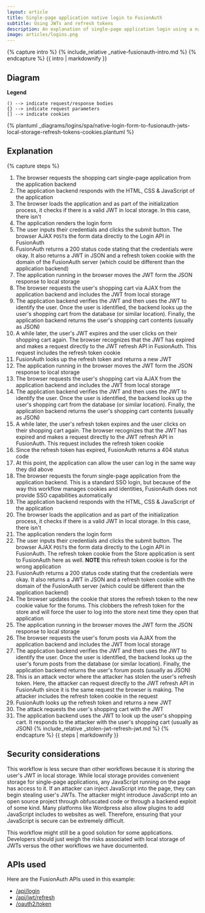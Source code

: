 ```yaml
---
layout: article
title: Single-page application native login to FusionAuth 
subtitle: Using JWTs and refresh tokens 
description: An explanation of single-page application login using a native login form that submits directly to FusionAuth and uses JWTs in local storage and refresh tokens in cookies
image: articles/logins.png
---
```


{% capture intro %}
{% include_relative _native-fusionauth-intro.md %}
{% endcapture %}
{{ intro | markdownify }}

## Diagram

**Legend**

```text
() --> indicate request/response bodies
{} --> indicate request parameters
[] --> indicate cookies
```

{% plantuml _diagrams/logins/spa/native-login-form-to-fusionauth-jwts-local-storage-refresh-tokens-cookies.plantuml %}

## Explanation

{% capture steps %}
1. The browser requests the shopping cart single-page application from the application backend
1. The application backend responds with the HTML, CSS & JavaScript of the application
1. The browser loads the application and as part of the initialization process, it checks if there is a valid JWT in local storage. In this case, there isn't 
1. The application renders the login form
1. The user inputs their credentials and clicks the submit button. The browser AJAX `POST`s the form data directly to the Login API in FusionAuth
1. FusionAuth returns a 200 status code stating that the credentials were okay. It also returns a JWT in JSON and a refresh token cookie with the domain of the FusionAuth server (which could be different than the application backend)
1. The application running in the browser moves the JWT form the JSON response to local storage
1. The browser requests the user's shopping cart via AJAX from the application backend and includes the JWT from local storage
1. The application backend verifies the JWT and then uses the JWT to identify the user. Once the user is identified, the backend looks up the user's shopping cart from the database (or similar location). Finally, the application backend returns the user's shopping cart contents (usually as JSON)
1. A while later, the user's JWT expires and the user clicks on their shopping cart again. The browser recognizes that the JWT has expired and makes a request directly to the JWT refresh API in FusionAuth. This request includes the refresh token cookie
1. FusionAuth looks up the refresh token and returns a new JWT
1. The application running in the browser moves the JWT form the JSON response to local storage
1. The browser requests the user's shopping cart via AJAX from the application backend and includes the JWT from local storage
1. The application backend verifies the JWT and then uses the JWT to identify the user. Once the user is identified, the backend looks up the user's shopping cart from the database (or similar location). Finally, the application backend returns the user's shopping cart contents (usually as JSON)
1. A while later, the user's refresh token expires and the user clicks on their shopping cart again. The browser recognizes that the JWT has expired and makes a request directly to the JWT refresh API in FusionAuth. This request includes the refresh token cookie
1. Since the refresh token has expired, FusionAuth returns a 404 status code
1. At this point, the application can allow the user can log in the same way they did above
1. The browser requests the forum single-page application from the application backend. This is a standard SSO login, but because of the way this workflow manages cookies and identities, FusionAuth does not provide SSO capabilities automatically
1. The application backend responds with the HTML, CSS & JavaScript of the application
1. The browser loads the application and as part of the initialization process, it checks if there is a valid JWT in local storage. In this case, there isn't 
1. The application renders the login form
1. The user inputs their credentials and clicks the submit button. The browser AJAX `POST`s the form data directly to the Login API in FusionAuth. The refresh token cookie from the Store application is sent to FusionAuth here as well. **NOTE** this refresh token cookie is for the wrong application
1. FusionAuth returns a 200 status code stating that the credentials were okay. It also returns a JWT in JSON and a refresh token cookie with the domain of the FusionAuth server (which could be different than the application backend)
1. The browser updates the cookie that stores the refresh token to the new cookie value for the forums. This clobbers the refresh token for the store and will force the user to log into the store next time they open that application
1. The application running in the browser moves the JWT form the JSON response to local storage
1. The browser requests the user's forum posts via AJAX from the application backend and includes the JWT from local storage
1. The application backend verifies the JWT and then uses the JWT to identify the user. Once the user is identified, the backend looks up the user's forum posts from the database (or similar location). Finally, the application backend returns the user's forum posts (usually as JSON)
1. This is an attack vector where the attacker has stolen the user's refresh token. Here, the attacker can request directly to the JWT refresh API in FusionAuth since it is the same request the browser is making. The attacker includes the refresh token cookie in the request
1. FusionAuth looks up the refresh token and returns a new JWT
1. The attack requests the user's shopping cart with the JWT
1. The application backend uses the JWT to look up the user's shopping cart. It responds to the attacker with the user's shopping cart (usually as JSON)
{% include_relative _stolen-jwt-refresh-jwt.md %}
{% endcapture %}
{{ steps | markdownify }}

## Security considerations

This workflow is less secure than other workflows because it is storing the user's JWT in local storage. While local storage provides convenient storage for single-page applications, any JavaScript running on the page has access to it. If an attacker can inject JavaScript into the page, they can begin stealing user's JWTs. The attacker might introduce JavaScript into an open source project through obfuscated code or through a backend exploit of some kind. Many platforms like Wordpress also allow plugins to add JavaScript includes to websites as well. Therefore, ensuring that your JavaScript is secure can be extremely difficult.

This workflow might still be a good solution for some applications. Developers should just weigh the risks associated with local storage of JWTs versus the other workflows we have documented. 

## APIs used

Here are the FusionAuth APIs used in this example:

* [/api/login](/docs/v1/tech/apis/login#authenticate-a-user)
* [/api/jwt/refresh](/docs/v1/tech/apis/jwt#refresh-a-jwt)
* [/oauth2/token](/docs/v1/tech/oauth/endpoints#refresh-token-grant-request)